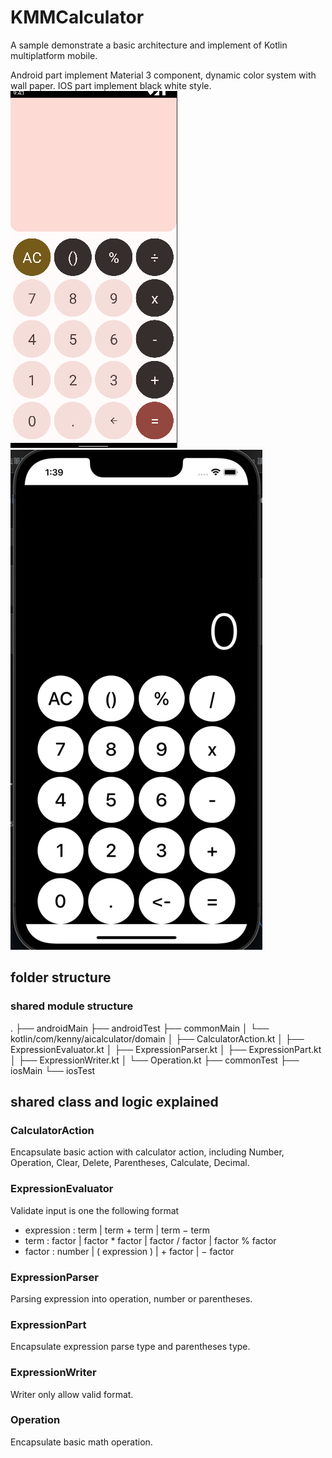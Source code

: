 # KMMCalculator

A sample demonstrate a basic architecture and implement of Kotlin multiplatform mobile.

Android part implement Material 3 component, dynamic color system with wall paper.
IOS part implement black white style.
![sample android](docs/image/android.png)
![sample ios](docs/image/ios.png)

## folder structure

### shared module structure
.
├── androidMain
├── androidTest
├── commonMain
│        └── kotlin/com/kenny/aicalculator/domain
│                ├── CalculatorAction.kt
│                ├── ExpressionEvaluator.kt
│                ├── ExpressionParser.kt
│                ├── ExpressionPart.kt
│                ├── ExpressionWriter.kt
│                └── Operation.kt
├── commonTest
├── iosMain
└── iosTest

## shared class and logic explained
### CalculatorAction
Encapsulate basic action with calculator action, including Number, Operation, Clear, Delete, Parentheses, Calculate, Decimal.

### ExpressionEvaluator
Validate input is one the following format
- expression :	term | term + term | term − term 
- term :  factor | factor * factor | factor / factor | factor % factor 
- factor : 	number | ( expression ) | + factor | − factor

### ExpressionParser
Parsing expression into operation, number or parentheses.

### ExpressionPart
Encapsulate expression parse type and parentheses type. 

### ExpressionWriter
Writer only allow valid format. 

### Operation
Encapsulate basic math operation.